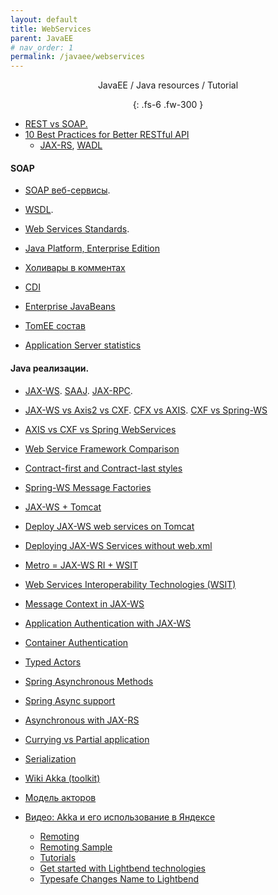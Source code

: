 ```yaml
---
layout: default
title: WebServices
parent: JavaEE
# nav_order: 1
permalink: /javaee/webservices
---
```

<div align="center" markdown="1">
JavaEE / Java resources / Tutorial

{: .fs-6 .fw-300 }
</div>

- <a href="https://habrahabr.ru/post/131343/">REST vs SOAP.</a>
- <a href="http://blog.mwaysolutions.com/2014/06/05/10-best-practices-for-better-restful-api/">10 Best Practices for Better RESTful API</a>
  - <a href="https://en.wikipedia.org/wiki/Java_API_for_RESTful_Web_Services">JAX-RS</a>, <a href="https://jersey.java.net/documentation/latest/wadl.html">WADL</a>

#### SOAP</a>
- <a href="http://www.4stud.info/networking/web-services.html">SOAP веб-сервисы</a>. 
- <a href="https://ru.wikipedia.org/wiki/WSDL">WSDL</a>. 
- <a href="http://static.ccm2.net/ccm.net/faq/images/0-pdpEtRZG-web.png">Web Services Standards</a>. 

- <a href="https://ru.wikipedia.org/wiki/Java_Platform,_Enterprise_Edition">Java Platform, Enterprise Edition</a>
- <a href="https://habrahabr.ru/post/283290/">Холивары в комментах</a>
- <a href="http://www.ibm.com/developerworks/websphere/techjournal/1301_stephen/1301_stephen.html">CDI</a>
- <a href="https://ru.wikipedia.org/wiki/Enterprise_JavaBeans">Enterprise JavaBeans</a>
- <a href="http://tomee.apache.org/comparison.html">TomEE состав</a>
- <a href="https://zeroturnaround.com/rebellabs/java-tools-and-technologies-landscape-2016/">Application Server statistics</a>

#### Java реализации.
- <a href="http://en.wikipedia.org/wiki/Java_API_for_XML_Web_Services">JAX-WS</a>. <a href="https://en.wikipedia.org/wiki/SOAP_with_Attachments_API_for_Java">SAAJ</a>. <a href="https://en.wikipedia.org/wiki/Java_API_for_XML-based_RPC">JAX-RPC</a>.
- <a href="http://stackoverflow.com/questions/11566609/difference-between-jax-ws-axis2-and-cxf">JAX-WS vs Axis2 vs CXF</a>. <a href="http://stackoverflow.com/questions/1243247/difference-between-apache-cxf-and-axis">CFX vs AXIS</a>. <a href="http://stackoverflow.com/questions/297033/which-framework-is-better-cxf-or-spring-ws">CXF vs Spring-WS</a>
- <a href="http://nagesh625.blogspot.ru/2013/12/axis-vs-cxf-vs-spring-webservices.html">AXIS vs CXF vs Spring WebServices</a>
- <a href="http://www.javacodebook.com/2013/08/19/web-service-framework-comparison-2013-part-ii/">Web Service Framework Comparison</a>
- <a href="http://docs.spring.io/spring-ws/sites/2.0/reference/html/why-contract-first.html">Contract-first and Contract-last styles</a>
- <a href="http://docs.spring.io/spring-ws/docs/2.2.0.RELEASE/reference/htmlsingle/#message-factories">Spring-WS Message Factories</a>

- <a href="https://www.mkyong.com/tutorials/jax-ws-tutorials/">JAX-WS + Tomcat</a>
- <a href="https://www.mkyong.com/webservices/jax-ws/deploy-jax-ws-web-services-on-tomcat/">Deploy JAX-WS web services on Tomcat</a>
- <a href="http://ics.upjs.sk/~novotnyr/blog/2068/deploying-jax-ws-services-on-java-7-and-tomcat-7">Deploying JAX-WS Services without web.xml</a>
- <a href="http://stackoverflow.com/a/16254037/548473">Metro = JAX-WS RI + WSIT</a> 
- <a href="https://wsit.java.net/">Web Services Interoperability Technologies (WSIT)</a>
- <a href="https://jax-ws.java.net/articles/MessageContext.html">Message Context in JAX-WS</a>
- <a href="http://www.mkyong.com/webservices/jax-ws/application-authentication-with-jax-ws/">Application Authentication with JAX-WS</a>
- <a href="http://examples.javacodegeeks.com/enterprise-java/jws/container-authentication-with-jax-ws/">Container Authentication</a>

- [Typed Actors](http://doc.akka.io/docs/akka/current/java/typed-actors.html)
- [Spring Asynchronous Methods](https://spring.io/guides/gs/async-method)
- [Spring Async support](https://spring.io/blog/2012/05/07/spring-mvc-3-2-preview-introducing-servlet-3-async-support)
- [Asynchronous with JAX-RS](http://allegro.tech/2014/10/async-rest.html)
- [Currying vs Partial application](https://stackoverflow.com/a/218055/548473)
- [Serialization](http://doc.akka.io/docs/akka/current/scala/serialization.html)

- [Wiki Akka (toolkit)](https://en.wikipedia.org/wiki/Akka_(toolkit))
- [Модель акторов](https://ru.wikipedia.org/wiki/Модель_акторов)
- [Видео: Akka и его использование в Яндексе](http://2014.jpoint.ru/talks/07/)
   - [Remoting](http://doc.akka.io/docs/akka/current/scala/remoting.html)
   - [Remoting Sample](http://doc.akka.io/docs/akka/current/java/remoting.html#Remoting_Sample)
   - [Tutorials](http://akka.io/downloads/)
   - [Get started with Lightbend technologies](https://developer.lightbend.com/start)
   - [Typesafe Changes Name to Lightbend](https://www.lightbend.com/blog/typesafe-changes-name-to-lightbend)

